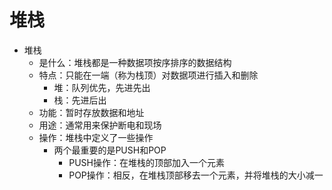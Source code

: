 # 堆栈

* 堆栈
  * 是什么：堆栈都是一种数据项按序排序的数据结构
  * 特点：只能在一端（称为栈顶）对数据项进行插入和删除
    * 堆：队列优先，先进先出
    * 栈：先进后出
  * 功能：暂时存放数据和地址
  * 用途：通常用来保护断电和现场
  * 操作：堆栈中定义了一些操作
      * 两个最重要的是PUSH和POP
          * PUSH操作：在堆栈的顶部加入一个元素
          * POP操作：相反，在堆栈顶部移去一个元素，并将堆栈的大小减一

